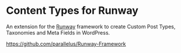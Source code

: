 Content Types for Runway
========================

An extension for the <a href="//runwaywp.com">Runway</a> framework to create Custom Post Types, Taxonomies and Meta Fields in WordPress.

https://github.com/parallelus/Runway-Framework
